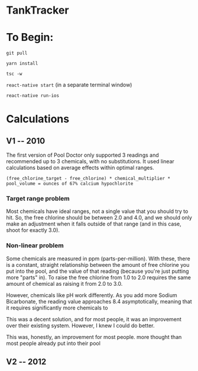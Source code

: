 # TankTracker

# To Begin:

`git pull`

`yarn install`

`tsc -w`

`react-native start` (in a separate terminal window)

`react-native run-ios`


# Calculations
## V1 -- 2010
The first version of Pool Doctor only supported 3 readings and recommended up to 3 chemicals, with no substitutions. It used linear calculations based on average effects within optimal ranges.

`(free_chlorine_target - free_chlorine) * chemical_multiplier * pool_volume = ounces of 67% calcium hypochlorite`

### Target range problem
Most chemicals have ideal ranges, not a single value that you should try to hit. So, the free chlorine should be between 2.0 and 4.0, and we should only make an adjustment when it falls outside of that range (and in this case, shoot for exactly 3.0).

### Non-linear problem
Some chemicals are measured in ppm (parts-per-million). With these, there is a constant, straight relationship between the amount of free chlorine you put into the pool, and the value of that reading (because you're just putting more "parts" in). To raise the free chlorine from 1.0 to 2.0 requires the same amount of chemical as raising it from 2.0 to 3.0.

However, chemicals like pH work differently. As you add more Sodium Bicarbonate, the reading value approaches 8.4 asymptotically, meaning that it requires significantly more chemicals to 

This was a decent solution, and for most people, it was an improvement over their existing system. However, I knew I could do better.

This was, honestly, an improvement for most people. more thought than most people already put into their pool

## V2 -- 2012
